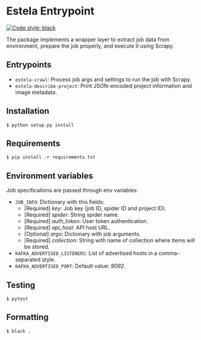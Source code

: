 # Estela Entrypoint

[![Code style: black](https://img.shields.io/badge/code%20style-black-000000.svg)](https://github.com/psf/black)

The package implements a wrapper layer to extract job data from environment, prepare the job properly, and execute it using Scrapy.

## Entrypoints

- `estela-crawl`: Process job args and settings to run the job with Scrapy.
- `estela-describe-project`: Print JSON-encoded project information and image metadata.

## Installation

```
$ python setup.py install 
```

## Requirements

```
$ pip install -r requirements.txt
```

## Environment variables

Job specifications are passed through env variables:

- `JOB_INFO`: Dictionary with this fields:
  - [Required] _key_: Job key (job ID, spider ID and project ID).
  - [Required] _spider_: String spider name.
  - [Required] _auth_token_: User token authentication.
  - [Required] _api_host_: API host URL.
  - [Optional] _args_: Dictionary with job arguments.
  - [Required] _collection_: String with name of collection where items will be stored.
- `KAFKA_ADVERTISED_LISTENERS`: List of advertised hosts in a comma-separated style.
- `KAFKA_ADVERTISED_PORT`: Default value: _9092_.

## Testing

```
$ pytest
```

## Formatting

```
$ black .
```
